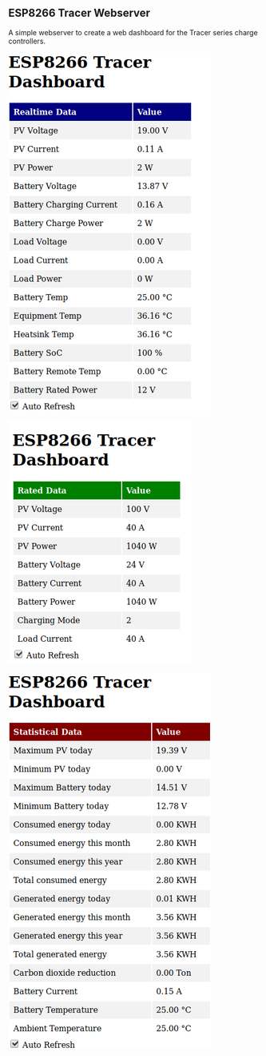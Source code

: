 ## ESP8266 Tracer Webserver

A simple webserver to create a web dashboard for the Tracer series charge controllers.

![screenshot of realtime_data page](realtime_data.png)

![screenshot of rated_data page](rated_data.png)

![screenshot of statistical_data page](statistical_data.png)
